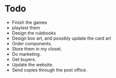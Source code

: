 
# Todo

- Finish the games
- playtest them
- Design the rulebooks
- Design box art, and possibly update the card art
- Order components.
- Store them in my closet.
- Do marketing.
- Get buyers.
- Update the website.
- Send copies through the post office.
